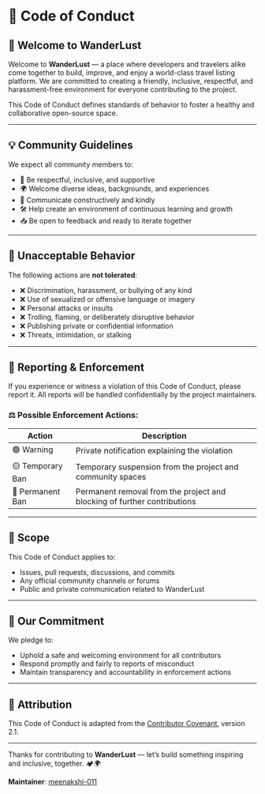 # 📜 Code of Conduct

## 👋 Welcome to WanderLust

Welcome to **WanderLust** — a place where developers and travelers alike come together to build, improve, and enjoy a world-class travel listing platform. We are committed to creating a friendly, inclusive, respectful, and harassment-free environment for everyone contributing to the project.

This Code of Conduct defines standards of behavior to foster a healthy and collaborative open-source space.

---

## 💡 Community Guidelines

We expect all community members to:

- 🤝 Be respectful, inclusive, and supportive  
- 🌍 Welcome diverse ideas, backgrounds, and experiences  
- 📢 Communicate constructively and kindly  
- 🛠 Help create an environment of continuous learning and growth  
- 📥 Be open to feedback and ready to iterate together  

---

## 🚫 Unacceptable Behavior

The following actions are **not tolerated**:

- ❌ Discrimination, harassment, or bullying of any kind  
- ❌ Use of sexualized or offensive language or imagery  
- ❌ Personal attacks or insults  
- ❌ Trolling, flaming, or deliberately disruptive behavior  
- ❌ Publishing private or confidential information  
- ❌ Threats, intimidation, or stalking  

---

## 🙋 Reporting & Enforcement

If you experience or witness a violation of this Code of Conduct, please report it.
All reports will be handled confidentially by the project maintainers.

### ⚖️ Possible Enforcement Actions:

| Action            | Description                                                               |
|-------------------|---------------------------------------------------------------------------|
| 🟢 Warning         | Private notification explaining the violation                             |
| 🟡 Temporary Ban   | Temporary suspension from the project and community spaces                |
| 🔴 Permanent Ban   | Permanent removal from the project and blocking of further contributions  |

---

## 👥 Scope

This Code of Conduct applies to:

- Issues, pull requests, discussions, and commits  
- Any official community channels or forums  
- Public and private communication related to WanderLust
  
---

## 🤝 Our Commitment

We pledge to:

- Uphold a safe and welcoming environment for all contributors  
- Respond promptly and fairly to reports of misconduct  
- Maintain transparency and accountability in enforcement actions  

---

## 📝 Attribution

This Code of Conduct is adapted from the [Contributor Covenant](https://www.contributor-covenant.org/version/2/1/code_of_conduct.html), version 2.1.

---

Thanks for contributing to **WanderLust** — let’s build something inspiring and inclusive, together. 🏕🌍

**Maintainer**: [meenakshi-011](https://github.com/meenakshi-011)
